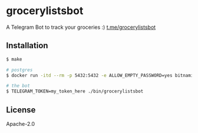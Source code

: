 # grocerylistsbot

A Telegram Bot to track your groceries :) [t.me/grocerylistsbot](https://t.me/grocerylistsbot)

## Installation

```bash
$ make 

# postgres
$ docker run -itd --rm -p 5432:5432 -e ALLOW_EMPTY_PASSWORD=yes bitnami/postgresql

# the bot
$ TELEGRAM_TOKEN=my_token_here ./bin/grocerylistsbot
```

## License

Apache-2.0
